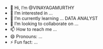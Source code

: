 - 👋 Hi, I’m @VINAYAGAMURTHY
- 👀 I’m interested in ...
- 🌱 I’m currently learning ... DATA ANALYST
- 💞️ I’m looking to collaborate on ...
- 📫 How to reach me ...
- 😄 Pronouns: ...
- ⚡ Fun fact: ...

<!---
VINAYAGAMORTHY/VINAYAGAMORTHY is a ✨ special ✨ repository because its `README.md` (this file) appears on your GitHub profile.
You can click the Preview link to take a look at your changes.
--->
